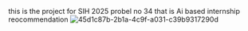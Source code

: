this is the project for SIH 2025 probel no 34 that is Ai based internship reocommendation
![45d1c87b-2b1a-4c9f-a031-c39b9317290d](https://github.com/user-attachments/assets/01b8a373-66a8-44de-bc32-471d49ce64c2)
